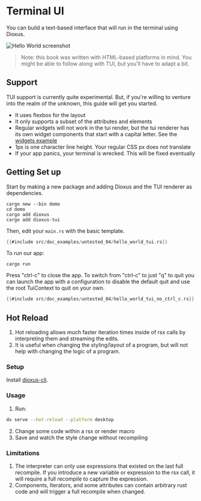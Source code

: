 # Terminal UI

You can build a text-based interface that will run in the terminal using Dioxus.

![Hello World screenshot](https://github.com/DioxusLabs/rink/raw/master/examples/example.png)

> Note: this book was written with HTML-based platforms in mind. You might be able to follow along with TUI, but you'll have to adapt a bit.

## Support

TUI support is currently quite experimental. But, if you're willing to venture into the realm of the unknown, this guide will get you started.

- It uses flexbox for the layout
- It only supports a subset of the attributes and elements
- Regular widgets will not work in the tui render, but the tui renderer has its own widget components that start with a capital letter. See the [widgets example](https://github.com/DioxusLabs/dioxus/blob/master/packages/dioxus-tui/examples/widgets.rs)
- 1px is one character line height. Your regular CSS px does not translate
- If your app panics, your terminal is wrecked. This will be fixed eventually

## Getting Set up

Start by making a new package and adding Dioxus and the TUI renderer as dependencies.

```shell
cargo new --bin demo
cd demo
cargo add dioxus
cargo add dioxus-tui
```

Then, edit your `main.rs` with the basic template.

```rust
{{#include src/doc_examples/untested_04/hello_world_tui.rs}}
```

To run our app:

```shell
cargo run
```

Press "ctrl-c" to close the app. To switch from "ctrl-c" to just "q" to quit you can launch the app with a configuration to disable the default quit and use the root TuiContext to quit on your own.

```rust
{{#include src/doc_examples/untested_04/hello_world_tui_no_ctrl_c.rs}}
```

## Hot Reload

1. Hot reloading allows much faster iteration times inside of rsx calls by interpreting them and streaming the edits.
2. It is useful when changing the styling/layout of a program, but will not help with changing the logic of a program.

### Setup

Install [dioxus-cli](https://github.com/DioxusLabs/dioxus/tree/master/packages/cli).

### Usage

1. Run:

```bash
dx serve --hot-reload --platform desktop
```

2. Change some code within a rsx or render macro
3. Save and watch the style change without recompiling

### Limitations

1. The interpreter can only use expressions that existed on the last full recompile. If you introduce a new variable or expression to the rsx call, it will require a full recompile to capture the expression.
2. Components, Iterators, and some attributes can contain arbitrary rust code and will trigger a full recompile when changed.
